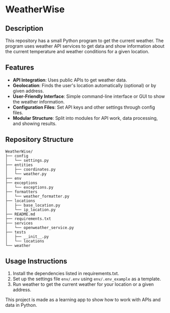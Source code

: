 # WeatherWise

## Description

This repository has a small Python program to get the current weather. The program uses weather API services to get data and show information about the current temperature and weather conditions for a given location.

## Features

- **API Integration**: Uses public APIs to get weather data.
- **Geolocation**: Finds the user's location automatically (optional) or by given address.
- **User-Friendly Interface**: Simple command-line interface or GUI to show the weather information.
- **Configuration Files**: Set API keys and other settings through config files.
- **Modular Structure**: Split into modules for API work, data processing, and showing results.


## Repository Structure
```
WeatherWise/
├── config
│   └── settings.py
├── entities
│   ├── coordinates.py
│   └── weather.py
├── env
├── exceptions
│   └── exceptions.py
├── formatters
│   └── weather_formatter.py
├── locations
│   ├── base_location.py
│   └── ip_location.py
├── README.md
├── requirements.txt
├── services
│   └── openweather_service.py
├── tests
│   ├── __init__.py
│   └── locations
└── weather
```

## Usage Instructions

1. Install the dependencies listed in requirements.txt.
1. Set up the settings file `env/.env` using `env/.env_example` as a template.
2. Run weather to get the current weather for your location or a given address.

This project is made as a learning app to show how to work with APIs and data in Python.